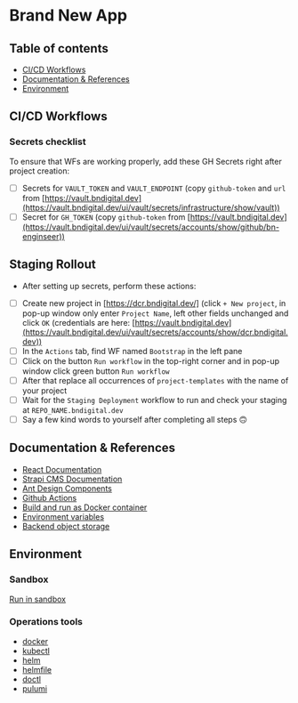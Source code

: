 # Brand New App

## Table of contents

- [CI/CD Workflows](#cicd-workflows)
- [Documentation & References](#documentation--references)
- [Environment](#environment)

## CI/CD Workflows

### Secrets checklist

To ensure that WFs are working properly, add these GH Secrets right after project creation:
- [ ] Secrets for `VAULT_TOKEN` and `VAULT_ENDPOINT` (copy `github-token` and `url` from [https://vault.bndigital.dev](https://vault.bndigital.dev/ui/vault/secrets/infrastructure/show/vault))
- [ ] Secret for `GH_TOKEN` (copy `github-token` from [https://vault.bndigital.dev](https://vault.bndigital.dev/ui/vault/secrets/accounts/show/github/bn-enginseer))

## Staging Rollout

- After setting up secrets, perform these actions:
- [ ] Create new project in [https://dcr.bndigital.dev/] (click `+ New project`, in pop-up window only enter `Project Name`, left other fields unchanged and click `OK` (credentials are here: [https://vault.bndigital.dev](https://vault.bndigital.dev/ui/vault/secrets/accounts/show/dcr.bndigital.dev))
- [ ] In the `Actions` tab, find WF named `Bootstrap` in the left pane
- [ ] Click on the button `Run workflow` in the top-right corner and in pop-up window click green button `Run workflow`
- [ ] After that replace all occurrences of `project-templates` with the name of your project
- [ ] Wait for the `Staging Deployment` workflow to run and check your staging at `REPO_NAME.bndigital.dev`
- [ ] Say a few kind words to yourself after completing all steps 🙃
 
## Documentation & References

- [React Documentation](https://react.dev/reference/react)
- [Strapi CMS Documentation](https://docs.strapi.io/developer-docs/latest/getting-started/introduction.html)
- [Ant Design Components](https://ant.design/components/overview/)
- [Github Actions](https://docs.github.com/en/actions)
- [Build and run as Docker container](docs/docker.md)
- [Environment variables](docs/env-variables.md)
- [Backend object storage](docs/storage.md)

## Environment

### Sandbox

[Run in sandbox](https://codesandbox.io/p/github/bn-digital/project-templates/latest)

### Operations tools

- [docker](https://docs.docker.com/)
- [kubectl](https://github.com/kubernetes/kubectl)
- [helm](https://github.com/helm/helm)
- [helmfile](https://github.com/helmfile/helmfile)
- [doctl](https://github.com/digitalocean/doctl)
- [pulumi](https://github.com/pulumi/pulumi)
